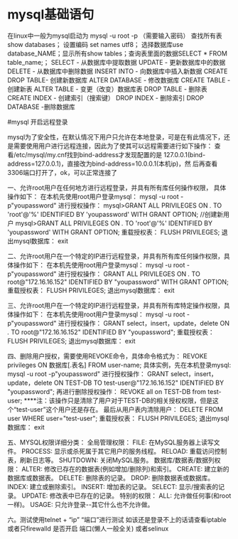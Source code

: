 # mysql基础语句

在linux中一般为mysql启动为 mysql  -u root -p （需要输入密码）
查找所有表 show databases； 设置编码 set names utf8； 选择数据库use database_NAME；显示所有show tables；查询表里面的数据SELECT * FROM table_name;； 
SELECT - 从数据库中提取数据
UPDATE - 更新数据库中的数据
DELETE - 从数据库中删除数据
INSERT INTO - 向数据库中插入新数据
CREATE DROP TABLE- 创建新数据库
ALTER DATABASE - 修改数据库
CREATE TABLE - 创建新表
ALTER TABLE - 变更（改变）数据库表
DROP TABLE - 删除表
CREATE INDEX - 创建索引（搜索键）
DROP INDEX - 删除索引
DROP DATABASE -删除数据库

 
#mysql 开启远程登录

mysql为了安全性，在默认情况下用户只允许在本地登录，可是在有此情况下，还是需要使用用户进行远程连接，因此为了使其可以远程需要进行如下操作：
查看/etc/mysql/my.cnf找到bind-address才发现配置的是 127.0.0.1(bind-address=127.0.0.1)，直接改为bind-address=10.0.0.1(本机ip)，然 后再查看3306端口打开了，ok，可以正常连接了  
 
一、允许root用户在任何地方进行远程登录，并具有所有库任何操作权限，
具体操作如下：
在本机先使用root用户登录mysql： mysql -u root -p"youpassword" 进行授权操作：
mysql>GRANT ALL PRIVILEGES ON *.* TO 'root'@'%' IDENTIFIED BY 'youpassword' WITH GRANT OPTION; //创建新用户
mysql>GRANT ALL PRIVILEGES ON *.* TO 'root'@'%' IDENTIFIED BY 'youpassword' WITH GRANT OPTION;
重载授权表：
FLUSH PRIVILEGES;
退出mysql数据库：
exit
 
二、允许root用户在一个特定的IP进行远程登录，并具有所有库任何操作权限，具体操作如下： 在本机先使用root用户登录mysql： mysql -u root -p"youpassword" 进行授权操作： GRANT ALL PRIVILEGES ON *.* TO root@"172.16.16.152" IDENTIFIED BY "youpassword" WITH GRANT OPTION; 重载授权表： FLUSH PRIVILEGES; 退出mysql数据库： exit
 
三、允许root用户在一个特定的IP进行远程登录，并具有所有库特定操作权限，具体操作如下： 在本机先使用root用户登录mysql： mysql -u root -p"youpassword" 进行授权操作： GRANT select，insert，update，delete ON *.* TO root@"172.16.16.152" IDENTIFIED BY "youpassword"; 重载授权表： FLUSH PRIVILEGES; 退出mysql数据库： exit
 
四、删除用户授权，需要使用REVOKE命令，具体命令格式为： REVOKE privileges ON 数据库[.表名] FROM user-name; 具体实例，先在本机登录mysql: mysql -u root -p"youpassword" 进行授权操作： GRANT select，insert，update，delete ON TEST-DB TO test-user@"172.16.16.152" IDENTIFIED BY "youpassword"; 再进行删除授权操作： REVOKE all on TEST-DB from test-user; ****注：该操作只是清除了用户对于TEST-DB的相关授权权限，但是这个“test-user”这个用户还是存在。 最后从用户表内清除用户： DELETE FROM user WHERE user="test-user"; 重载授权表： FLUSH PRIVILEGES; 退出mysql数据库： exit
 
五、MYSQL权限详细分类： 全局管理权限： FILE: 在MySQL服务器上读写文件。 PROCESS: 显示或杀死属于其它用户的服务线程。 RELOAD: 重载访问控制表，刷新日志等。 SHUTDOWN: 关闭MySQL服务。 数据库/数据表/数据列权限： ALTER: 修改已存在的数据表(例如增加/删除列)和索引。 CREATE: 建立新的数据库或数据表。 DELETE: 删除表的记录。 DROP: 删除数据表或数据库。 INDEX: 建立或删除索引。 INSERT: 增加表的记录。 SELECT: 显示/搜索表的记录。 UPDATE: 修改表中已存在的记录。 特别的权限： ALL: 允许做任何事(和root一样)。 USAGE: 只允许登录--其它什么也不允许做。
 
 六。测试使用telnet + “ip” “端口”进行测试  如该还是登录不上的话请查看iptable 或者只firewalld 是否开启
端口(懒人一般全关) 或者selinux